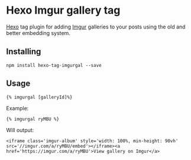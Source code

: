 # Hexo Imgur gallery tag

[Hexo](https://hexo.io/) tag plugin for adding [Imgur](http://imgur.com/) galleries to your posts using the old and better embedding system.

## Installing

```
npm install hexo-tag-imgurgal --save
```

## Usage


```
{% imgurgal [galleryId]%}
```

Example:

```
{% imgurgal ryMBU %}
```

Will output:

```
<iframe class='imgur-album' style='width: 100%, min-height: 90vh' src='//imgur.com/a/ryMBU/embed'></iframe><a href='https://imgur.com/a/ryMBU'>View gallery on Imgur</a>
```